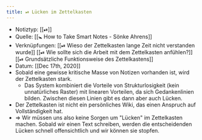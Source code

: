```yaml
---
title: ⏯ Lücken im Zettelkasten
---
```


- Notiztyp: [[⏯]]
- Quelle: [[🚼 How to Take Smart Notes - Sönke Ahrens]]
- Verknüpfungen: [[⏯ Wieso der Zettelkasten lange Zeit nicht verstanden wurde]] [[⏯ Wie sollte sich die Arbeit mit dem Zettelkasten anfühlen?]] [[⏯ Grundsätzliche Funktionsweise des Zettelkastens]]
- Datum: [[Dec 17th, 2020]]
- Sobald eine gewisse kritische Masse von Notizen vorhanden ist, wird der Zettelkasten stark.
	- Das System kombiniert die Vorteile von Strukturlosigkeit (kein unnatürliches Raster) mit linearen Vorteilen, da sich Gedankenlinien bilden. Zwischen diesen Linien gibt es dann aber auch Lücken.
- Der Zettelkasten ist nicht ein persönliches Wiki, das einen Anspruch auf Vollständigkeit hat.
- => Wir müssen uns also keine Sorgen um "Lücken" im Zettelkasten machen. Sobald wir einen Text schreiben, werden die entscheidenden Lücken schnell offensichtlich und wir können sie stopfen.